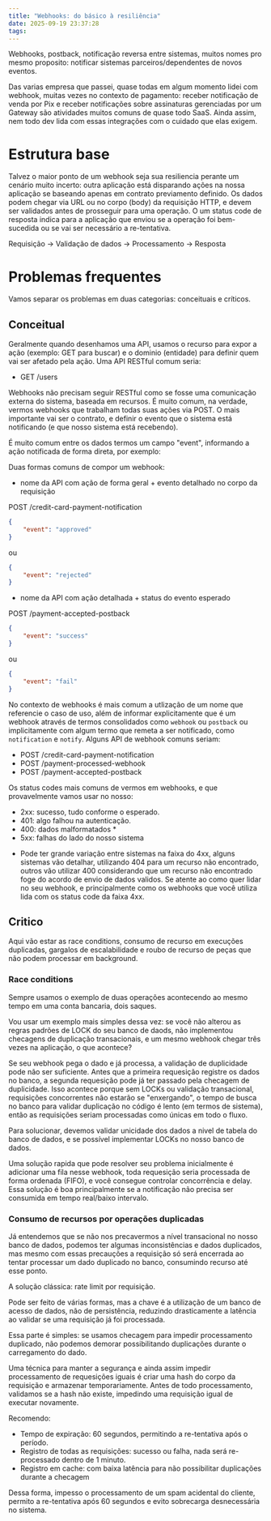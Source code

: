 ```yaml
---
title: "Webhooks: do básico à resiliência"
date: 2025-09-19 23:37:28
tags:
---
```

Webhooks, postback, notificação reversa entre sistemas, muitos nomes pro mesmo proposito: notificar sistemas parceiros/dependentes de novos eventos. 

Das varias empresa que passei, quase todas em algum momento lidei com webhook, muitas vezes no contexto de pagamento: receber notificação de venda por Pix e receber notificações sobre assinaturas gerenciadas por um Gateway são atividades muitos comuns de quase todo SaaS. Ainda assim, nem todo dev lida com essas integrações com o cuidado que elas exigem.

# Estrutura base

Talvez o maior ponto de um webhook seja sua resiliencia perante um cenário muito incerto: outra aplicação está disparando ações na nossa aplicação se baseando apenas em contrato previamento definido. Os dados podem chegar via URL ou no corpo (body) da requisição HTTP, e devem ser validados antes de prosseguir para uma operação. O um status code de resposta indica para a aplicação que enviou se a operação foi bem-sucedida ou se vai ser necessário a re-tentativa.

Requisição -> Validação de dados -> Processamento -> Resposta

# Problemas frequentes

Vamos separar os problemas em duas categorias: conceituais e críticos.

## Conceitual

Geralmente quando desenhamos uma API, usamos o recurso para expor a ação (exemplo: GET para buscar) e o dominio (entidade) para definir quem vai ser afetado pela ação. Uma API RESTful comum seria:

- GET /users

Webhooks não precisam seguir RESTful como se fosse uma comunicação externa do sistema, baseada em recursos. É muito comum, na verdade, vermos webhooks que trabalham todas suas ações via POST. O mais importante vai ser o contrato, e definir o evento que o sistema está notificando (e que nosso sistema está recebendo).

É muito comum entre os dados termos um campo "event", informando a ação notificada de forma direta, por exemplo:

Duas formas comuns de compor um webhook:

- nome da API com ação de forma geral + evento detalhado no corpo da requisição

POST /credit-card-payment-notification
```json
{
    "event": "approved"
}
```

ou

```json
{
    "event": "rejected"
}
```

- nome da API com ação detalhada + status do evento esperado

POST /payment-accepted-postback
```json
{
    "event": "success"
}
```

ou

```json
{
    "event": "fail"
}
```

No contexto de webhooks é mais comum a utlização de um nome que referencie o caso de uso, além de informar explicitamente que é um webhook através de termos consolidados como `webhook` ou `postback` ou implicitamente com algum termo que remeta a ser notificado, como `notification` e `notify`. Alguns API de webhook comuns seriam:

- POST /credit-card-payment-notification
- POST /payment-processed-webhook
- POST /payment-accepted-postback

Os status codes mais comuns de vermos em webhooks, e que provavelmente vamos usar no nosso:

- 2xx: sucesso, tudo conforme o esperado.
- 401: algo falhou na autenticação.
- 400: dados malformatados *
- 5xx: falhas do lado do nosso sistema

* Pode ter grande variação entre sistemas na faixa do 4xx, alguns sistemas vão detalhar, utilizando 404 para um recurso não encontrado, outros vão utilizar 400 considerando que um recurso não encontrado foge do acordo de envio de dados validos. Se atente ao como quer lidar no seu webhook, e principalmente como os webhooks que você utiliza lida com os status code da faixa 4xx.
 
## Critico

Aqui vão estar as race conditions, consumo de recurso em execuções duplicadas, gargalos de escalabilidade e roubo de recurso de peças que não podem processar em background.

### Race conditions

Sempre usamos o exemplo de duas operações acontecendo ao mesmo tempo em uma conta bancaria, dois saques.

Vou usar um exemplo mais simples dessa vez: se você não alterou as regras padrões de LOCK do seu banco de daods, não implementou checagens de duplicação transacionais, e um mesmo webhook chegar três vezes na aplicação, o que acontece?

Se seu webhook pega o dado e já processa, a validação de duplicidade pode não ser suficiente. Antes que a primeira requesição registre os dados no banco, a segunda requesição pode já ter passado pela checagem de duplicidade. Isso acontece porque sem LOCKs ou validação transacional, requisições concorrentes não estarão se "enxergando", o tempo de busca no banco para validar duplicação no código é lento (em termos de sistema), então as requisições seriam processadas como únicas em todo o fluxo.

Para solucionar, devemos validar unicidade dos dados a nivel de tabela do banco de dados, e se possível implementar LOCKs no nosso banco de dados.

Uma solução rapida que pode resolver seu problema inicialmente é adicionar uma fila nesse webhook, toda requesição seria processada de forma ordenada (FIFO), e você consegue controlar concorrência e delay. Essa solução é boa principalmente se a notificação não precisa ser consumida em tempo real/baixo intervalo.

### Consumo de recursos por operações duplicadas

Já entendemos que se não nos precavermos a nível transacional no nosso banco de dados, podemos ter algumas inconsistências e dados duplicados, mas mesmo com essas precauções a requisição só será encerrada ao tentar processar um dado duplicado no banco, consumindo recurso até esse ponto.

A solução clássica: rate limit por requisição.

Pode ser feito de várias formas, mas a chave é a utilização de um banco de acesso de dados, não de persistência, reduzindo drasticamente a latência ao validar se uma requisição já foi processada.

Essa parte é simples: se usamos checagem para impedir processamento duplicado, não podemos demorar possibilitando duplicações durante o carregamento do dado.

Uma técnica para manter a segurança e ainda assim impedir processamento de requesições iguais é criar uma hash do corpo da requisição e armazenar temporariamente. Antes de todo processamento, validamos se a hash não existe, impedindo uma requisição igual de executar novamente. 

Recomendo:
- Tempo de expiração: 60 segundos, permitindo a re-tentativa após o período.
- Registro de todas as requisições: sucesso ou falha, nada será re-processado dentro de 1 minuto.
- Registro em cache: com baixa latência para não possibilitar duplicações durante a checagem

Dessa forma, impesso o processamento de um spam acidental do cliente, permito a re-tentativa após 60 segundos e evito sobrecarga desnecessária no sistema.